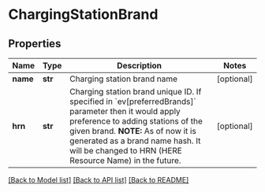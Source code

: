 # ChargingStationBrand

## Properties
Name | Type | Description | Notes
------------ | ------------- | ------------- | -------------
**name** | **str** | Charging station brand name | [optional] 
**hrn** | **str** | Charging station brand unique ID. If specified in &#x60;ev[preferredBrands]&#x60; parameter then it would apply preference to adding stations of the given brand.  **NOTE:** As of now it is generated as a brand name hash. It will be changed to HRN (HERE Resource Name) in the future.  | [optional] 

[[Back to Model list]](../README.md#documentation-for-models) [[Back to API list]](../README.md#documentation-for-api-endpoints) [[Back to README]](../README.md)

